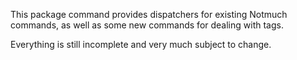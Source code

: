 This package command provides dispatchers for existing Notmuch
commands, as well as some new commands for dealing with tags.

Everything is still incomplete and very much subject to change.
